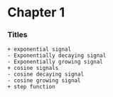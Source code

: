 # Chapter 1

### Titles
```
+ exponential signal 
- Exponentially decaying signal
- Exponentially growing signal
+ cosine signals
- cosine decaying signal
- cosine growing signal
+ step function
```
